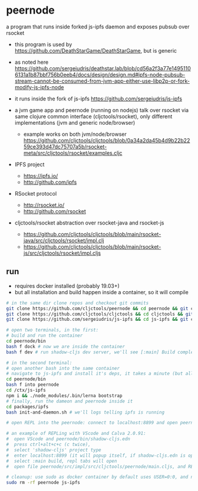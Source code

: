 # peernode
a program that runs inside forked js-ipfs daemon and exposes pubsub over rsocket

- this program is used by https://github.com/DeathStarGame/DeathStarGame, but is generic
- as noted here https://github.com/sergeiudris/deathstar.lab/blob/cd56a2f3a77e14951106131a1b87bbf756b0eeb4/docs/design/design.md#ipfs-node-pubsub-stream-cannot-be-consumed-from-jvm-app-either-use-libp2p-or-fork-modify-js-ipfs-node
- it runs inside the fork of js-ipfs https://github.com/sergeiudris/js-ipfs
- a jvm game app and peernode (running on nodejs) talk over rsocket via same clojure common interface (cljctools/rsocket), only different implementations (jvm and generic node/browser)
  - example works on both jvm/node/browser https://github.com/cljctools/cljctools/blob/0a34a2da45b4d9b22b2259ce393d47dc75707a5b/rsocket-meta/src/cljctools/rsocket/examples.cljc

- IPFS project
  - https://ipfs.io/
  - http://github.com/ipfs
- RSocket protocol
  - http://rsocket.io/
  - http://github.com/rsocket
- cljctools/rsocket abstraction over rsocket-java and rsocket-js
  - https://github.com/cljctools/cljctools/blob/main/rsocket-java/src/cljctools/rsocket/impl.clj
  - https://github.com/cljctools/cljctools/blob/main/rsocket-js/src/cljctools/rsocket/impl.cljs


## run

- requires docker installed (probably 19.03+)
- but all installation and build happen inside a container, so it will compile

```bash
# in the same dir clone repos and checkout git commits
git clone https://github.com/cljctools/peernode && cd peernode && git checkout 3cfdd777786eecda4f43d9bc00bbffd43f657b75 && cd ../
git clone https://github.com/cljctools/cljctools && cd cljctools && git checkout 0a34a2da45b4d9b22b2259ce393d47dc75707a5b && cd ../
git clone https://github.com/sergeiudris/js-ipfs && cd js-ipfs && git checkout 36d504f05d626feea52396d61cb1a33a17c5b596 && cd ../

# open two terminals, in the first: 
# build and run the container 
cd peernode/bin
bash f dock # now we are inside the container
bash f dev # run shadow-cljs dev server, we'll see [:main] Build completed. (147 files, 1 compiled, 0 warnings, 0.83s)

# in the second terminal: 
# open another bash into the same container
# navigate to js-ipfs and install it's deps, it takes a minute (but all happens inside container, so it'll work)
cd peernode/bin
bash f into peernode
cd /ctx/js-ipfs
npm i && ./node_modules/.bin/lerna bootstrap
# finally, run the dameon and peernode inside it
cd packages/ipfs
bash init-and-daemon.sh # we'll logs telling ipfs is running

# open REPL into the peernode: connect to localhost:8899 and open peernode/src/impl/src/cljctools/peernode/main.cljs

# an example of REPLing with VScode and Calva 2.0.91: 
#  open VScode and peernode/bin/shadow-cljs.edn
#  press ctrl+alt+c+c (c twice), 
#  select 'shadow-cljs' project type
#  enter localhost:8899 (it will popup itself, if shadow-cljs.edn is open)
#  select :main build, repl tabs will open
#  open file peernode/src/impl/src/cljctools/peernode/main.cljs, and REPL into js-ipfs daemon : there is comment block to eval some expressions

# cleanup: use sudo as docker container by default uses USER=0:0, and not 1000:1000 (or change peernode/bin/f by providing -u option to docker run)
sudo rm -rf peernode js-ipfs

```
